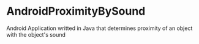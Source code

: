 # AndroidProximityBySound
Android Application writted in Java that determines proximity of an object with the object's sound
